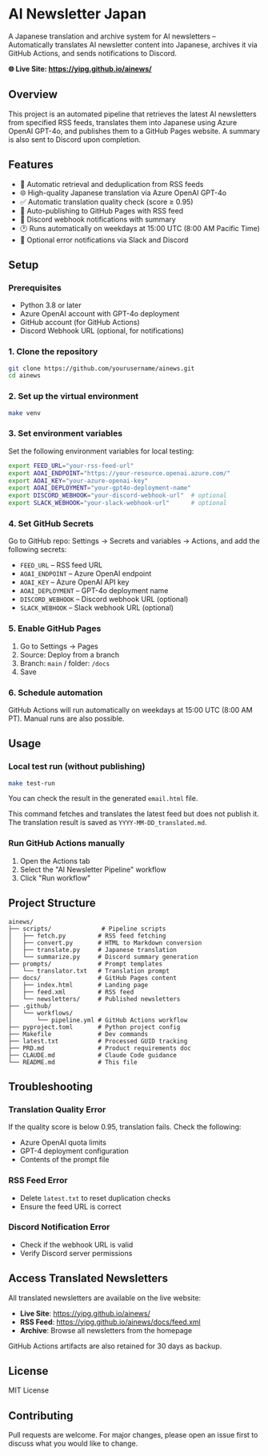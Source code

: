 
# AI Newsletter Japan

A Japanese translation and archive system for AI newsletters – Automatically translates AI newsletter content into Japanese, archives it via GitHub Actions, and sends notifications to Discord.

**🌐 Live Site: https://yipg.github.io/ainews/**

## Overview

This project is an automated pipeline that retrieves the latest AI newsletters from specified RSS feeds, translates them into Japanese using Azure OpenAI GPT-4o, and publishes them to a GitHub Pages website. A summary is also sent to Discord upon completion.

## Features

* 🔄 Automatic retrieval and deduplication from RSS feeds
* 🌐 High-quality Japanese translation via Azure OpenAI GPT-4o
* ✅ Automatic translation quality check (score ≥ 0.95)
* 📖 Auto-publishing to GitHub Pages with RSS feed
* 💬 Discord webhook notifications with summary
* 🕐 Runs automatically on weekdays at 15:00 UTC (8:00 AM Pacific Time)
* 🔔 Optional error notifications via Slack and Discord

## Setup

### Prerequisites

* Python 3.8 or later
* Azure OpenAI account with GPT-4o deployment
* GitHub account (for GitHub Actions)
* Discord Webhook URL (optional, for notifications)

### 1. Clone the repository

```bash
git clone https://github.com/yourusername/ainews.git
cd ainews
```

### 2. Set up the virtual environment

```bash
make venv
```

### 3. Set environment variables

Set the following environment variables for local testing:

```bash
export FEED_URL="your-rss-feed-url"
export AOAI_ENDPOINT="https://your-resource.openai.azure.com/"
export AOAI_KEY="your-azure-openai-key"
export AOAI_DEPLOYMENT="your-gpt4o-deployment-name"
export DISCORD_WEBHOOK="your-discord-webhook-url"  # optional
export SLACK_WEBHOOK="your-slack-webhook-url"      # optional
```

### 4. Set GitHub Secrets

Go to GitHub repo: Settings → Secrets and variables → Actions, and add the following secrets:

* `FEED_URL` – RSS feed URL
* `AOAI_ENDPOINT` – Azure OpenAI endpoint
* `AOAI_KEY` – Azure OpenAI API key
* `AOAI_DEPLOYMENT` – GPT-4o deployment name
* `DISCORD_WEBHOOK` – Discord webhook URL (optional)
* `SLACK_WEBHOOK` – Slack webhook URL (optional)

### 5. Enable GitHub Pages

1. Go to Settings → Pages
2. Source: Deploy from a branch
3. Branch: `main` / folder: `/docs`
4. Save

### 6. Schedule automation

GitHub Actions will run automatically on weekdays at 15:00 UTC (8:00 AM PT). Manual runs are also possible.

## Usage

### Local test run (without publishing)

```bash
make test-run
```

You can check the result in the generated `email.html` file.

This command fetches and translates the latest feed but does not publish it. The translation result is saved as `YYYY-MM-DD_translated.md`.

### Run GitHub Actions manually

1. Open the Actions tab
2. Select the "AI Newsletter Pipeline" workflow
3. Click "Run workflow"

## Project Structure

```
ainews/
├── scripts/              # Pipeline scripts
│   ├── fetch.py         # RSS feed fetching
│   ├── convert.py       # HTML to Markdown conversion
│   ├── translate.py     # Japanese translation
│   └── summarize.py     # Discord summary generation
├── prompts/             # Prompt templates
│   └── translator.txt   # Translation prompt
├── docs/                # GitHub Pages content
│   ├── index.html       # Landing page
│   ├── feed.xml         # RSS feed
│   └── newsletters/     # Published newsletters
├── .github/
│   └── workflows/
│       └── pipeline.yml # GitHub Actions workflow
├── pyproject.toml       # Python project config
├── Makefile             # Dev commands
├── latest.txt           # Processed GUID tracking
├── PRD.md               # Product requirements doc
├── CLAUDE.md            # Claude Code guidance
└── README.md            # This file
```

## Troubleshooting

### Translation Quality Error

If the quality score is below 0.95, translation fails. Check the following:

* Azure OpenAI quota limits
* GPT-4 deployment configuration
* Contents of the prompt file

### RSS Feed Error

* Delete `latest.txt` to reset duplication checks
* Ensure the feed URL is correct

### Discord Notification Error

* Check if the webhook URL is valid
* Verify Discord server permissions

## Access Translated Newsletters

All translated newsletters are available on the live website:

* **Live Site**: https://yipg.github.io/ainews/
* **RSS Feed**: https://yipg.github.io/ainews/docs/feed.xml
* **Archive**: Browse all newsletters from the homepage

GitHub Actions artifacts are also retained for 30 days as backup.

## License

MIT License

## Contributing

Pull requests are welcome. For major changes, please open an issue first to discuss what you would like to change.
